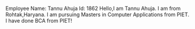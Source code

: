 Employee Name: Tannu Ahuja
Id: 1862
Hello,I am Tannu Ahuja. I am from Rohtak,Haryana. 
I am pursuing Masters in Computer Applications from PIET.
I have done BCA from PIET!
